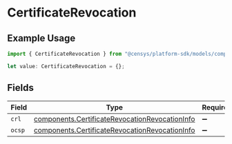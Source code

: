 # CertificateRevocation

## Example Usage

```typescript
import { CertificateRevocation } from "@censys/platform-sdk/models/components";

let value: CertificateRevocation = {};
```

## Fields

| Field                                                                                                            | Type                                                                                                             | Required                                                                                                         | Description                                                                                                      |
| ---------------------------------------------------------------------------------------------------------------- | ---------------------------------------------------------------------------------------------------------------- | ---------------------------------------------------------------------------------------------------------------- | ---------------------------------------------------------------------------------------------------------------- |
| `crl`                                                                                                            | [components.CertificateRevocationRevocationInfo](../../models/components/certificaterevocationrevocationinfo.md) | :heavy_minus_sign:                                                                                               | N/A                                                                                                              |
| `ocsp`                                                                                                           | [components.CertificateRevocationRevocationInfo](../../models/components/certificaterevocationrevocationinfo.md) | :heavy_minus_sign:                                                                                               | N/A                                                                                                              |
